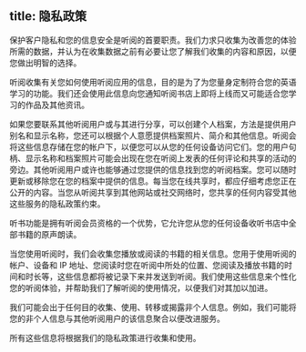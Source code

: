 title: 隐私政策
---

保护客户隐私和您的信息安全是听阅的首要职责。我们力求只收集为改善您的体验所需的数据，并认为在收集数据之前有必要让您了解我们收集的内容和原因，以便您做出明智的选择。

听阅收集有关您如何使用听阅应用的信息，目的是为了为您量身定制符合您的英语学习的功能。我们还会使用此信息向您通知听阅书店上即将上线而又可能适合您学习的作品及其他资讯。

如果您要联系其他听阅用户或与其进行分享，可以创建个人档案，方法是提供用户别名和显示名称，您还可以根据个人意愿提供档案照片、简介和其他信息。听阅会将这些信息存储在您的帐户下，以便您可以从您的任何设备访问它们。您的用户句柄、显示名称和档案照片可能会出现在您在听阅上发表的任何评论和共享的活动的旁边。其他听阅用户或许也能够通过您提供的信息找到您的听阅档案。您可以随时更新或移除您在您的档案中提供的信息。每当您在线共享时，都应仔细考虑您正在公开的内容。当您从听阅共享到其他网站或社交网络时，您共享的任何内容受其他这些服务的隐私政策约束。

听书功能是拥有听阅会员资格的一个优势，它允许您从您的任何设备收听书店中全部书籍的原声朗读。

当您使用听阅时，我们会收集您播放或阅读的书籍的相关信息。您用于使用听阅的帐户、设备和 IP 地址、您阅读时您在听阅中所处的位置、您阅读及播放书籍的时间和时长等，这些信息都将被记录下来并发送到听阅。我们使用这些信息来个性化您的听阅体验，并帮助我们了解听阅的使用情况，以便我们对其加以加进。

我们可能会出于任何目的收集、使用、转移或揭露非个人信息。例如，我们可能将您的非个人信息与其他听阅用户的该信息聚合以便改进服务。

所有这些信息将根据我们的隐私政策进行收集和使用。

